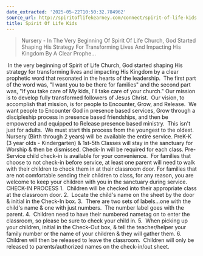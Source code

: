 ```yaml
---
date_extracted: '2025-05-22T10:50:32.784962'
source_url: http://spiritoflifekearney.com/connect/spirit-of-life-kids
title: Spirit Of Life Kids
---
```


> Nursery - In The Very Beginning Of Spirit Of Life Church, God Started Shaping His Strategy For Transforming Lives And Impacting His Kingdom By A Clear Prophe...

![]()
In the very beginning of Spirit of Life Church, God started shaping His strategy for transforming lives and impacting His Kingdom by a clear prophetic word that resonated in the hearts of the leadership.  The first part of the word was, "I want you to be there for families" and the second part was, "If you take care of My kids, I'll take care of your church."
Our mission is to develop fully transformed followers of Jesus Christ.  Our vision, to accomplish that mission, is for people to Encounter, Grow, and Release.  We want people to Encounter God in presence based services, Grow through a discipleship process in presence based friendships, and then be empowered and equipped to Release presence based ministry.  This isn't just for adults.  We must start this process from the youngest to the oldest.
Nursery (Birth through 2 years) will be available the entire service.
PreK-K (3 year olds - Kindergarten) & 1st-5th Classes will stay in the sanctuary for Worship & then be dismissed.
Check-In will be required for each class.
Pre-Service child check-in is available for your convenience.  For families that choose to not check-in before service, at least one parent will need to walk with their children to check them in at their classroom door.
For families that are not comfortable sending their children to class, for any reason, you are welcome to keep your children with you in the sanctuary during service.  
CHECK-IN PROCESS
1.  Children will be checked into their appropriate class at the classroom door.
2.  Locate the child's name on the sheet by the door & initial in the Check-In box.
3.  There are two sets of labels...one with the child's name & one with just numbers.  The number label goes with the parent.
4.  Children need to have their numbered nametag on to enter the classroom, so please be sure to check your child in.
5.  When picking up your children, initial in the Check-Out box, & tell the teacher/helper your family number or the name of your children & they will gather them.
6.  Children will then be released to leave the classroom.  Children will only be released to parents/authorized names on the check-in/out sheet.